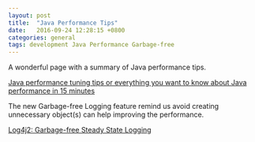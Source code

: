 ```yaml
---
layout: post
title:  "Java Performance Tips"
date:   2016-09-24 12:28:15 +0800
categories: general
tags: development Java Performance Garbage-free
---
```

A wonderful page with a summary of Java performance tips.

[Java performance tuning tips or everything you want to know about Java performance in 15 minutes](http://java-performance.com/)

The new Garbage-free Logging feature remind us avoid creating unnecessary object(s) can help improving the performance.  

[Log4j2: Garbage-free Steady State Logging](https://logging.apache.org/log4j/2.x/manual/garbagefree.html)

